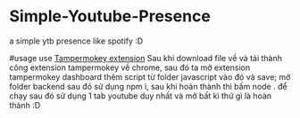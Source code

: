 # Simple-Youtube-Presence
a simple ytb presence like spotify :D

#usage
use [Tampermokey extension](https://chrome.google.com/webstore/detail/tampermonkey/dhdgffkkebhmkfjojejmpbldmpobfkfo?hl=vi)
Sau khi download file về và tải thành công extension tampermokey về chrome, sau đó ta mở extension tampermokey dashboard thêm script từ folder javascript vào đó và save;
mở folder backend sau đó sử dụng npm i, sau khi hoàn thành thì bấm node . để chạy
sau đó sử dụng 1 tab youtube duy nhất và mở bất kì thứ gì là hoàn thành :D
